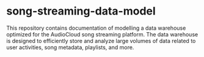 # song-streaming-data-model
This repository contains documentation of modelling a data warehouse optimized for the AudioCloud song streaming platform. The data warehouse is designed to efficiently store and analyze large volumes of data related to user activities, song metadata, playlists, and more. 
